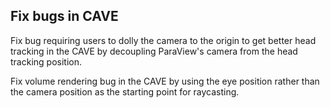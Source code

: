 ## Fix bugs in CAVE

Fix bug requiring users to dolly the camera to the origin to get better
head tracking in the CAVE by decoupling ParaView's camera from the head
tracking position.

Fix volume rendering bug in the CAVE by using the eye position rather
than the camera position as the starting point for raycasting.
